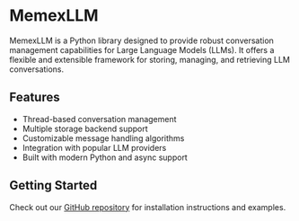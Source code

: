 # MemexLLM

MemexLLM is a Python library designed to provide robust conversation management capabilities for Large Language Models (LLMs). It offers a flexible and extensible framework for storing, managing, and retrieving LLM conversations.

## Features

- Thread-based conversation management
- Multiple storage backend support
- Customizable message handling algorithms
- Integration with popular LLM providers
- Built with modern Python and async support

## Getting Started

Check out our [GitHub repository](https://github.com/eyenpi/MemexLLM) for installation instructions and examples.
